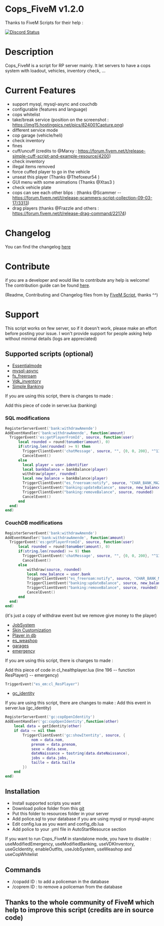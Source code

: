 # Cops_FiveM v1.2.0
Thanks to FiveM Scripts for their help :

<a href="https://discord.gg/eNJraMf"><img alt="Discord Status" src="https://discordapp.com/api/guilds/285462938691567627/widget.png"></a>

# Description

Cops_FiveM is a script for RP server mainly. It let servers to have a cops system with loadout, vehicles, inventory check, ...

# Current Features

* support mysql, mysql-async and couchdb
* configurable (features and language)
* cops whitelist
* take/break service (position on the screenshot : https://img15.hostingpics.net/pics/824001Capture.png)
* different service mode
* cop garage (vehicle/heli)
* check inventory
* fines
* cuff/uncuff (credits to @Marxy  : https://forum.fivem.net/t/release-simple-cuff-script-and-example-resource/4200)
* check inventory
* illegal items removed
* force cuffed player to go in the vehicle
* unseat this player (Thanks @Thefoxeur54 )
* GUI menu with some animations (Thanks @Xtas3 )
* check vehicle plate
* cops can see each other blips : (thanks @Scammer  -- https://forum.fivem.net/t/release-scammers-script-collection-09-03-17/3313)
* drag players (thanks @Frazzle and others : https://forum.fivem.net/t/release-drag-command/22174) 

# Changelog
You can find the changelog [here](https://github.com/Kyominii/Cops_FiveM/blob/master/CHANGELOG.md)

# Contribute
if you are a developer and  would like to contribute any help is welcome!   
The contribution guide can be found [here](https://github.com/Kyominii/Cops_FiveM/blob/master/CONTRIBUTING.md).

(Readme, Contributing and Changelog files from by [FiveM Script](https://github.com/FiveM-Scripts/), thanks ^^)

# Support
This script works on few server, so if it doesn't work, please make an effort before posting your issue.
I won't provide support for people asking help without minimal details (logs are appreciated)

## Supported scripts (optional)

* [Essentialmode](https://forum.fivem.net/t/release-essentialmode-base/3665)
* [mysql-async](https://forum.fivem.net/t/beta-mysql-async-library-v0-2-2/21881)
* [fs_freeroam](https://forum.fivem.net/t/alpha-fs-freeroam-0-1-4-fivem-scripts/14097)
* [Vdk_inventory](https://forum.fivem.net/t/release-inventory-system-v1-4/14477)
* [Simple Banking](https://forum.fivem.net/t/release-simple-banking-2-0-now-with-gui/13896)

If you are using this script, there is changes to made :

Add this piece of code in server.lua (banking) 
### SQL modifications

```lua
RegisterServerEvent('bank:withdrawAmende')
AddEventHandler('bank:withdrawAmende', function(amount)
  TriggerEvent('es:getPlayerFromId', source, function(user)
      local rounded = round(tonumber(amount), 0)
      if(string.len(rounded) >= 9) then
        TriggerClientEvent('chatMessage', source, "", {0, 0, 200}, "^1Input too high^0")
        CancelEvent()
      else
        local player = user.identifier
        local bankbalance = bankBalance(player)
        withdraw(player, rounded)
        local new_balance = bankBalance(player)
        TriggerClientEvent("es_freeroam:notify", source, "CHAR_BANK_MAZE", 1, "Maze Bank", false, "Withdrew: ~g~$".. rounded .." ~n~~s~New Balance: ~g~$" .. new_balance)
        TriggerClientEvent("banking:updateBalance", source, new_balance)
        TriggerClientEvent("banking:removeBalance", source, rounded)
        CancelEvent()
      end
  end)
end)
```

### CouchDB modifications 

```lua
RegisterServerEvent('bank:withdrawAmende')
AddEventHandler('bank:withdrawAmende', function(amount)
  TriggerEvent('es:getPlayerFromId', source, function(user)
      local rounded = round(tonumber(amount), 0)
      if(string.len(rounded) >= 9) then
        TriggerClientEvent('chatMessage', source, "", {0, 0, 200}, "^1Input too high^0")
        CancelEvent()
      else
		  withdraw(source, rounded)
		  local new_balance = user.bank
		  TriggerClientEvent("es_freeroam:notify", source, "CHAR_BANK_MAZE", 1, "Maze Bank", false, "Withdrew: ~g~$".. rounded .." ~n~~s~New Balance: ~g~$" .. new_balance)
		  TriggerClientEvent("banking:updateBalance", source, new_balance)
		  TriggerClientEvent("banking:removeBalance", source, rounded)
		  CancelEvent()
	  end
  end)
end)
```

(it's just a copy of withdraw event but we remove give money to the player)

* [JobSystem](https://forum.fivem.net/t/release-jobs-system-v1-0-and-paycheck-v2-0/14054)
* [Skin Customization](https://forum.fivem.net/t/release-skin-customization-v1-0/16491)
* [Player in db](https://forum.fivem.net/t/release-nameofplayers-v-1-get-name-of-players-in-database/17983)
* [es_weashop](https://forum.fivem.net/t/release-es-weapon-store-v1-1/12195)
* [garages](https://forum.fivem.net/t/release-garages-v4-1-fr-en-03-06-17-updated/13066)
* [emergency](https://forum.fivem.net/t/release-job-save-people-be-a-hero-paramedic-emergency-coma-ko/19773)

If you are using this script, there is changes to made :

Add this piece of code in cl_healthplayer.lua (line 196 -- function ResPlayer() -- emergency)
```lua
TriggerEvent("es_em:cl_ResPlayer")
```
* [gc_identity](https://github.com/Gannon001/gcidentity)

If you are using this script, there are changes to make : 
Add this event in server.lua (gc_identity)
```lua
RegisterServerEvent('gc:copOpenIdentity')
AddEventHandler('gc:copOpenIdentity',function(other)
    local data = getIdentity(other)
    if data ~= nil then 
        TriggerClientEvent('gc:showItentity', source, {
            nom = data.nom,
            prenom = data.prenom,
            sexe = data.sexe,
            dateNaissance = tostring(data.dateNaissance),
            jobs = data.jobs,
            taille = data.taille
        })
    end
end)
```

## Installation

* Install supported scripts you want
* Download police folder from this [git](https://github.com/Kyominii/Cops_FiveM)
* Put this folder to resources folder in your server
* Add police.sql to your database if you are using mysql or mysql-async
* Edit config.lua as you want and config_db.lua
* Add police to your .yml file in AutoStartResource section

If you want to run Cops_FiveM in standalone mode, you have to disable : useModifiedEmergency, useModifiedBanking, useVDKInventory, useGcIdentity, enableOutfits, useJobSystem, useWeashop and useCopWhitelist 

## Commands
* /copadd ID : to add a policeman in the database
* /coprem ID : to remove a policeman from the database

## Thanks to the whole community of FiveM which help to improve this script (credits are in source code)
